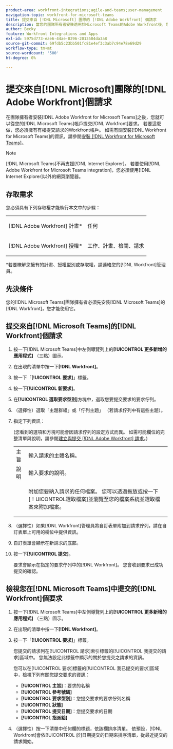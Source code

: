 ```yaml
---
product-area: workfront-integrations;agile-and-teams;user-management
navigation-topic: workfront-for-microsoft-teams
title: 提交來自 [!DNL Microsoft] 團隊的 [!DNL Adobe Workfront] 個請求
description: 當您的團隊所有者安裝適用於Microsoft Teams的Adobe Workfront後，您就可以從您的Microsoft Teams帳戶提交Workfront請求。 若要這麼做，您必須擁有有權提交請求的Workfront帳戶。 如需有關安裝適用於Microsoft Teams的Workfront的資訊，請參閱安裝適用於Microsoft Teams的Workfront 。
author: Becky
feature: Workfront Integrations and Apps
exl-id: 5975d773-eae6-44ae-8296-2013504da3a8
source-git-commit: 69fdb5c23bb501fc81e4ef3c3ab7c94e78e69d29
workflow-type: tm+mt
source-wordcount: '500'
ht-degree: 0%

---
```


# 提交來自[!DNL Microsoft]團隊的[!DNL Adobe Workfront]個請求

<!--

>[!NOTE]
>
>As of July 1, 2025, Microsoft will remove support for the Classic Teams desktop app. As a result, the Workfront integration with Microsoft Teams will not be supported after the Classic Teams desktop app is no longer available.

-->

在團隊擁有者安裝[!DNL Adobe Workfront for Microsoft Teams]之後，您就可以從您的[!DNL Microsoft Teams]帳戶提交[!DNL Workfront]要求。 若要這麼做，您必須擁有有權提交請求的Workfront帳戶。 如需有關安裝[!DNL Workfront for Microsoft Teams]的資訊，請參閱[安裝 [!DNL Workfront for Microsoft Teams]](../../workfront-integrations-and-apps/using-workfront-with-microsoft-teams/install-workfront-ms-teams.md)。

>[!NOTE]
>
>[!DNL Microsoft Teams]不再支援[!DNL Internet Explorer]。 若要使用[!DNL Adobe Workfront for Microsoft Teams integration]，您必須使用[!DNL Internet Explorer]以外的網頁瀏覽器。


## 存取需求

您必須具有下列存取權才能執行本文中的步驟：

<table style="table-layout:auto"> 
 <col> 
 <col> 
 <tbody> 
  <tr> 
   <td role="rowheader">[!DNL Adobe Workfront] 計畫*</td> 
   <td> <p>任何</p> </td> 
  </tr> 
  <tr> 
   <td role="rowheader">[!DNL Adobe Workfront] 授權*</td> 
   <td> <p>工作、計畫、檢閱、請求</p> </td> 
  </tr> 
 </tbody> 
</table>

&#42;若要瞭解您擁有的計畫、授權型別或存取權，請連絡您的[!DNL Workfront]管理員。

## 先決條件

您的[!DNL Microsoft Teams]團隊擁有者必須先安裝[!DNL Microsoft Teams]的[!DNL Workfront]，您才能使用它。

## 提交來自[!DNL Microsoft Teams]的[!DNL Workfront]個請求

1. 按一下[!DNL Microsoft Teams]中左側導覽列上的&#x200B;**[!UICONTROL 更多新增的應用程式]** （三點）圖示。

1. 在出現的清單中按一下&#x200B;**[!DNL Workfront]**。
1. 按一下「**[!UICONTROL 要求]**」標籤。
1. 按一下&#x200B;**[!UICONTROL 新要求]**。
1. 在&#x200B;**[!UICONTROL 選取要求型別]**&#x200B;方塊中，選取您要提交要求的要求佇列。
1. （選擇性）選取「主題群組」或「佇列主題」 （若請求佇列中有這些主題）。
1. 指定下列資訊：

   (您看到的選項和方塊可能會因請求佇列的設定方式而異。 如需可能欄位的完整清單與說明，請參閱[建立與提交 [!DNL Adobe Workfront] 請求](../../manage-work/requests/create-requests/create-submit-requests.md)。)

   <table style="table-layout:auto"> 
    <col> 
    <col> 
    <tbody> 
     <tr> 
      <td role="rowheader">主旨</td> 
      <td>輸入請求的主體名稱。</td> 
     </tr> 
     <tr> 
      <td role="rowheader">說明</td> 
      <td>輸入要求的說明。</td> 
     </tr> 
     <tr> 
      <td role="rowheader"> </td> 
      <td> <p>附加您要納入請求的任何檔案。 您可以透過拖放或按一下[！UICONTROL選取檔案]並瀏覽至您的檔案系統並選取檔案來附加檔案。</p> </td> 
     </tr> 
    </tbody> 
   </table>

1. （選擇性）如果[!DNL Workfront]管理員將自訂表單附加到請求佇列，請在自訂表單上可用的欄位中提供資訊。
1. 自訂表單會顯示在新請求的底部。
1. 按一下&#x200B;**[!UICONTROL 提交]**。

   要求會顯示在指定的要求佇列中的[!DNL Workfront]。 您會收到要求已成功提交的確認。

## 檢視您在[!DNL Microsoft Teams]中提交的[!DNL Workfront]個要求

1. 按一下[!DNL Microsoft Teams]中左側導覽列上的&#x200B;**[!UICONTROL 更多新增的應用程式]** （三點）圖示。

1. 在出現的清單中按一下&#x200B;**[!DNL Workfront]**。
1. 按一下「**[!UICONTROL 要求]**」標籤。

   您提交的請求列在[!UICONTROL 請求]索引標籤的[!UICONTROL 我提交的請求]區域中。 您無法設定此標籤中顯示的關於您提交之請求的資訊。

   您可以在[!UICONTROL 要求]標籤的[!UICONTROL 我已提交的要求]區域中，檢視下列有關您提交要求的資訊：

   * **[!UICONTROL 主旨]**：要求的名稱
   * **[!UICONTROL 參考號碼]**
   * **[!UICONTROL 要求型別]**：您提交要求的要求佇列名稱
   * **[!UICONTROL 狀態]**
   * **[!UICONTROL 提交日期]**：您提交要求的日期
   * **[!UICONTROL 指派給]**

1. （選擇性）按一下清單中任何欄的標題，依該欄排序清單。 依預設，[!DNL Workfront]會依[!UICONTROL 於]日期提交的日期來排序清單，從最近提交的請求開始。
